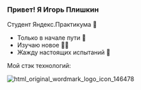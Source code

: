 ### Привет! Я Игорь Плишкин

Студент Яндекс.Практикума 🥇

* Только в начале пути 💪
* Изучаю новое 👨‍🎓
* Жажду настоящих испытаний 👷

Мой стэк технологий: 

![html_original_wordmark_logo_icon_146478](https://user-images.githubusercontent.com/61779895/129474375-f783ae01-8cc6-4feb-af24-50d2f5f9d8ae.png)




